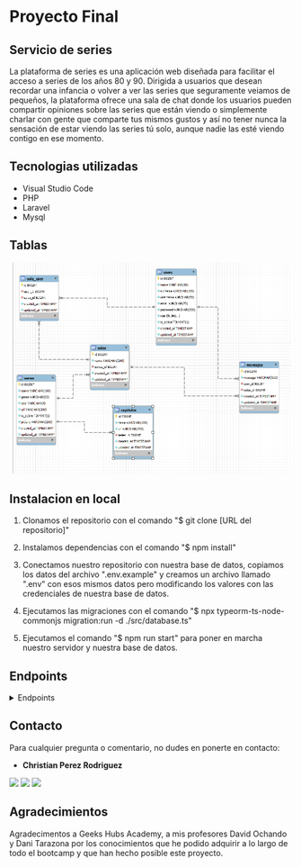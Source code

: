 # Proyecto Final

## Servicio de series

La plataforma de series es una aplicación web diseñada para facilitar el acceso a series de los años 80 y 90. Dirigida a usuarios que desean recordar una infancia o volver a ver las series que seguramente veiamos de pequeños, la plataforma ofrece una sala de chat donde los usuarios pueden compartir opiniones sobre las series que están viendo o simplemente charlar con gente que comparte tus mismos gustos y así no tener nunca la sensación de estar viendo las series tú solo, aunque nadie las esté viendo contigo en ese momento.

## Tecnologias utilizadas

- Visual Studio Code
- PHP
- Laravel
- Mysql

## Tablas

!['imagen-tabla'](./img/Tablas.png)

## Instalacion en local
 
 1. Clonamos el repositorio con el comando "$ git clone [URL del repositorio]"

 2. Instalamos dependencias con el comando "$ npm install"

 3. Conectamos nuestro repositorio con nuestra base de datos, copiamos los datos del archivo ".env.example" y creamos un archivo llamado ".env" con esos mismos datos pero modificando los valores con las credenciales de nuestra base de datos.

 4. Ejecutamos las migraciones con el comando "$ npx typeorm-ts-node-commonjs migration:run -d ./src/database.ts"


5. Ejecutamos el comando "$ npm run start" para poner en marcha nuestro servidor y nuestra base de datos.

## Endpoints
<details>
<summary> Endpoints </summary>

- REGISTER

        POST localhost:8000/api/register

        body:
            {
  "name": "Chicho",
  "surname": "Terremoto",
  "username": "Chicho",
  "email": "chicho@gmail.com",
  "password": "Password1."
}

- LOGIN

    POST localhost:8000/api/login

    body:
        {
  "username": "chichonicle",
  "password": "Password1."
}

- PROFILE

    GET localhost:8000/api/profile
    
   

- LOGOUT
    POST localhost:8000/api/logout


- UPDATE USER

    PUT localhost:8000/api/update

    body:
        {
  "name": "david",
  "surname": "Ochando",
  "username": "David86",
  "email": "david@gmail.com",
  "password": "Password1."
}

- GET SERIES

    GET localhost:8000/api/series

- GET SERIE BY ID

    GET localhost:8000/api/serie/1

- CREATE MESSAGE

    POST localhost:8000/api/createMessage

    body:
    {
  "salas_id":"1",
  "message": "Hola a todos"
}

    GET localhost:8000/api/serie/1

- GET MESSAGES

    GET localhost:8000/api/messages

- GET MESSAGE BY ID

    GET localhost:8000/api/message

    body:
    {
  "salas_id": "1"
}

- UPDATE MESSAGE

    PUT localhost:8000/api/updateMessage/2

    body:
    {
  "message":"Mensaje actualizado"
}

- CREATE SERIE

    POST localhost:8000/api/serie

    body:
    {
  "name": "Dragones y Mazmorras",
  "year": "1986",
  "genre": "Aventuras",
  "url": "asdad",
  "picture": "asdasd"
}
(Only admin)

- DELETE SERIE

    DELETE localhost:8000/api/serie/3

    (Only admin)

- GET SALA

    GET localhost:8000/api/salas


- GET ALL USERS

    GET localhost:8000/api/users

    (Only admin)


- GET SALA MEMBER

    GET localhost:8000/api/sala/member/1/1


- CREATE SALA

    POST localhost:8000/api/sala

    body:
    {
  "name":"Dragon Ball",
  "series_id":"1"
}

- GET SALA BY ID

    GET localhost:8000/api/sala/1

- GET SALA-USER

    GET localhost:8000/api/sala-user


- GET MESSAGES OF SALA

    GET localhost:8000/api/messagesala

    body:
    {
  "salas_id": 1
}

- DELETE USER BY ID

    DELETE localhost:8000/api/users/2

    (Only admin)

   
- DELETE MESSAGE BY ADMIN

    DELETE localhost:8000/api/adminMessage/3

    (Only admin)

- DELETE MESSAGE BY ID

    DELETE localhost:8000/api/deleteMessage/13

</details>

## Contacto

Para cualquier pregunta o comentario, no dudes en ponerte en contacto:

- **Christian Perez Rodriguez**

<a href = "mailto:christianperez.rbb@gmail.com"><img src="https://img.shields.io/badge/Gmail-C6362C?style=for-the-badge&logo=gmail&logoColor=white" target="_blank"></a>
<a href="https://www.linkedin.com/in/christian-perez-rodriguez-9b79b8290/" target="_blank"><img src="https://img.shields.io/badge/-LinkedIn-%230077B5?style=for-the-badge&logo=linkedin&logoColor=white" target="_blank"></a> 
<a href="https://github.com/Chichonicle" target="_blank"><img src="https://img.shields.io/badge/github-24292F?style=for-the-badge&logo=github&logoColor=green" target="_blank"></a>
</p>

## Agradecimientos

Agradecimentos a Geeks Hubs Academy, a mis profesores David Ochando y Dani Tarazona por los conocimientos que he podido adquirir a lo largo de todo el bootcamp y que han hecho posible este proyecto.